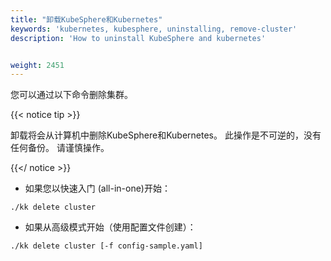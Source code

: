 ```yaml
---
title: "卸载KubeSphere和Kubernetes"
keywords: 'kubernetes, kubesphere, uninstalling, remove-cluster'
description: 'How to uninstall KubeSphere and kubernetes'


weight: 2451
---
```


您可以通过以下命令删除集群。

{{< notice tip >}}

卸载将会从计算机中删除KubeSphere和Kubernetes。 此操作是不可逆的，没有任何备份。 请谨慎操作。

{{</ notice >}}

- 如果您以快速入门 (all-in-one)开始：

```
./kk delete cluster
```

- 如果从高级模式开始（使用配置文件创建）：

```
./kk delete cluster [-f config-sample.yaml]
```
